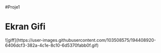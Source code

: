  #Proje1
<h1>Ekran Gifi</h1>
![giff](https://user-images.githubusercontent.com/103508575/194408920-6406dcf3-382a-4c1e-8c10-6d5370fabb0f.gif)
